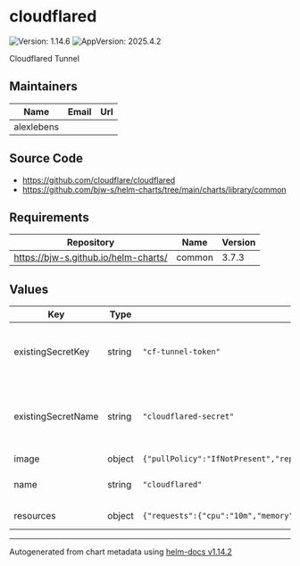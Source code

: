 # cloudflared

![Version: 1.14.6](https://img.shields.io/badge/Version-1.14.6-informational?style=flat-square) ![AppVersion: 2025.4.2](https://img.shields.io/badge/AppVersion-2025.4.2-informational?style=flat-square)

Cloudflared Tunnel

## Maintainers

| Name | Email | Url |
| ---- | ------ | --- |
| alexlebens |  |  |

## Source Code

* <https://github.com/cloudflare/cloudflared>
* <https://github.com/bjw-s/helm-charts/tree/main/charts/library/common>

## Requirements

| Repository | Name | Version |
|------------|------|---------|
| https://bjw-s.github.io/helm-charts/ | common | 3.7.3 |

## Values

| Key | Type | Default | Description |
|-----|------|---------|-------------|
| existingSecretKey | string | `"cf-tunnel-token"` | Name of key that contains the token in the existingSecret |
| existingSecretName | string | `"cloudflared-secret"` | Name of existing secret that contains Cloudflare token |
| image | object | `{"pullPolicy":"IfNotPresent","repository":"cloudflare/cloudflared","tag":"2025.4.2"}` | Default image |
| name | string | `"cloudflared"` | Name override of release |
| resources | object | `{"requests":{"cpu":"10m","memory":"128Mi"}}` | Default resources |

----------------------------------------------
Autogenerated from chart metadata using [helm-docs v1.14.2](https://github.com/norwoodj/helm-docs/releases/v1.14.2)
